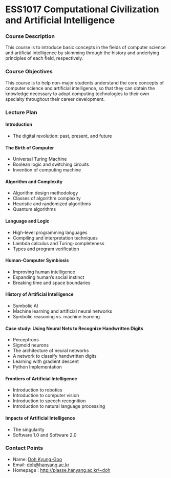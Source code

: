 # ESS1017 Computational Civilization and Artificial Intelligence

### Course Description
This course is to introduce basic concepts in the fields of computer science and artificial intelligence by skimming through the history and underlying principles of each field, respectively. 

### Course Objectives
This course is to help non-major students understand the core concepts of computer science and artificial intelligence, so that they can obtain the knowledge necessary to adopt computing technologies to their own specialty throughout their career development. 

### Lecture Plan

#### Introduction
  - The digital revolution: past, present, and future
#### The Birth of Computer
  - Universal Turing Machine
  - Boolean logic and switching circuits
  - Invention of computing machine
#### Algorithm and Complexity
  - Algorithm design methodology
  - Classes of algorithm complexity
  - Heuristic and randomized algorithms
  - Quantum algorithms
#### Language and Logic
  - High-level programming languages
  - Compiling and interpretation techniques
  - Lambda calculus and Turing-completeness
  - Types and program verification
#### Human-Computer Symbiosis
  - Improving human intelligence
  - Expanding human’s social instinct
  - Breaking time and space boundaries
#### History of Artificial Intelligence
  - Symbolic AI
  - Machine learning and artificial neural networks
  - Symbolic reasoning vs. machine learning
#### Case study: Using Neural Nets to Recognize Handwritten Digits
  - Perceptrons
  - Sigmoid neurons
  - The architecture of neural networks
  - A network to classify handwritten digits
  - Learning with gradient descent
  - Python Implementation
#### Frontiers of Artificial Intelligence
  - Introduction to robotics
  - Introduction to computer vision
  - Introduction to speech recognition
  - Introduction to natural language processing
#### Impacts of Artificial Intelligence
  - The singularity
  - Software 1.0 and Software 2.0

### Contact Points
- Name: [Doh Kyung-Goo](http://softopians.github.io/doggzone)
- Email: doh@hanyang.ac.kr
- Homepage : http://plasse.hanyang.ac.kr/~doh
